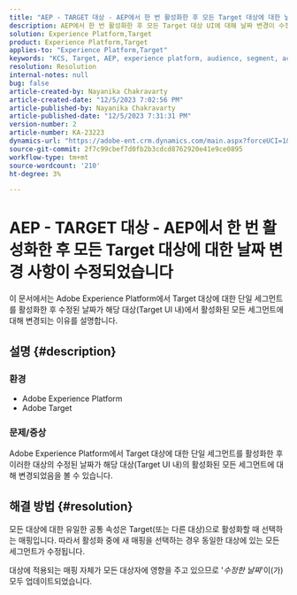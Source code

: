 ```yaml
---
title: "AEP - TARGET 대상 - AEP에서 한 번 활성화한 후 모든 Target 대상에 대한 날짜 변경 사항이 수정됨"
description: AEP에서 한 번 활성화한 후 모든 Target 대상 UI에 대해 날짜 변경이 수정된 이유를 알아보십시오.
solution: Experience Platform,Target
product: Experience Platform,Target
applies-to: "Experience Platform,Target"
keywords: "KCS, Target, AEP, experience platform, audience, segment, activation, modified, date"
resolution: Resolution
internal-notes: null
bug: false
article-created-by: Nayanika Chakravarty
article-created-date: "12/5/2023 7:02:56 PM"
article-published-by: Nayanika Chakravarty
article-published-date: "12/5/2023 7:31:31 PM"
version-number: 2
article-number: KA-23223
dynamics-url: "https://adobe-ent.crm.dynamics.com/main.aspx?forceUCI=1&pagetype=entityrecord&etn=knowledgearticle&id=072661e3-a093-ee11-be37-6045bd006793"
source-git-commit: 2f7c99cbef7d0fb2b3cdcd8762920e41e9ce0895
workflow-type: tm+mt
source-wordcount: '210'
ht-degree: 3%

---
```


# AEP - TARGET 대상 - AEP에서 한 번 활성화한 후 모든 Target 대상에 대한 날짜 변경 사항이 수정되었습니다


이 문서에서는 Adobe Experience Platform에서 Target 대상에 대한 단일 세그먼트를 활성화한 후 수정된 날짜가 해당 대상(Target UI 내)에서 활성화된 모든 세그먼트에 대해 변경되는 이유를 설명합니다.

## 설명 {#description}


### 환경

- Adobe Experience Platform
- Adobe Target


### 문제/증상

Adobe Experience Platform에서 Target 대상에 대한 단일 세그먼트를 활성화한 후 이러한 대상의 수정된 날짜가 해당 대상(Target UI 내)의 활성화된 모든 세그먼트에 대해 변경되었음을 볼 수 있습니다.


## 해결 방법 {#resolution}


모든 대상에 대한 유일한 공통 속성은 Target(또는 다른 대상)으로 활성화할 때 선택하는 매핑입니다. 따라서 활성화 중에 새 매핑을 선택하는 경우 동일한 대상에 있는 모든 세그먼트가 수정됩니다.

대상에 적용되는 매핑 자체가 모든 대상자에 영향을 주고 있으므로 &#39;*수정한 날짜*&#39;이(가) 모두 업데이트되었습니다.

